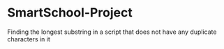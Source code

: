 # SmartSchool-Project
Finding the longest substring in a script that does not have any duplicate characters in it
